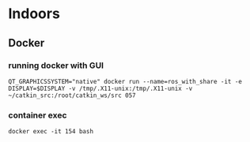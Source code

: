 # Indoors


## Docker

### running docker with GUI
```
QT_GRAPHICSSYSTEM="native" docker run --name=ros_with_share -it -e DISPLAY=$DISPLAY -v /tmp/.X11-unix:/tmp/.X11-unix -v ~/catkin_src:/root/catkin_ws/src 057
```
### container exec
```
docker exec -it 154 bash
```
